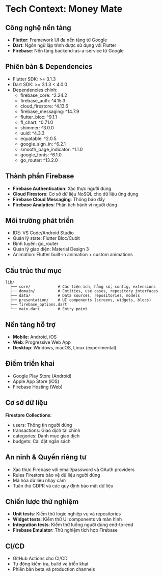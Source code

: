 # Tech Context: Money Mate

## Công nghệ nền tảng
- **Flutter**: Framework UI đa nền tảng từ Google
- **Dart**: Ngôn ngữ lập trình được sử dụng với Flutter
- **Firebase**: Nền tảng backend-as-a-service từ Google

## Phiên bản & Dependencies
- Flutter SDK: >= 3.1.3
- Dart SDK: >= 3.1.3 < 4.0.0
- Dependencies chính:
  - firebase_core: ^2.24.2
  - firebase_auth: ^4.15.3
  - cloud_firestore: ^4.13.6
  - firebase_messaging: ^14.7.9
  - flutter_bloc: ^9.1.1
  - fl_chart: ^0.71.0
  - shimmer: ^3.0.0
  - uuid: ^4.3.3
  - equatable: ^2.0.5
  - google_sign_in: ^6.2.1
  - smooth_page_indicator: ^1.1.0
  - google_fonts: ^6.1.0
  - go_router: ^13.2.0

## Thành phần Firebase
- **Firebase Authentication**: Xác thực người dùng
- **Cloud Firestore**: Cơ sở dữ liệu NoSQL cho dữ liệu ứng dụng
- **Firebase Cloud Messaging**: Thông báo đẩy
- **Firebase Analytics**: Phân tích hành vi người dùng

## Môi trường phát triển
- IDE: VS Code/Android Studio
- Quản lý state: Flutter Bloc/Cubit
- Định tuyến: go_router
- Quản lý giao diện: Material Design 3
- Animation: Flutter built-in animation + custom animations

## Cấu trúc thư mục
```
lib/
  ├── core/            # Các tiện ích, hằng số, config, extensions
  ├── domain/          # Entities, use cases, repository interfaces
  ├── data/            # Data sources, repositories, models
  ├── presentation/    # UI components (screens, widgets, blocs)
  ├── firebase_options.dart
  └── main.dart        # Entry point
```

## Nền tảng hỗ trợ
- **Mobile**: Android, iOS
- **Web**: Progressive Web App
- **Desktop**: Windows, macOS, Linux (experimental)

## Điểm triển khai
- Google Play Store (Android)
- Apple App Store (iOS)
- Firebase Hosting (Web)

## Cơ sở dữ liệu
**Firestore Collections**:
- users: Thông tin người dùng
- transactions: Giao dịch tài chính
- categories: Danh mục giao dịch
- budgets: Cài đặt ngân sách

## An ninh & Quyền riêng tư
- Xác thực Firebase với email/password và OAuth providers
- Rules Firestore bảo vệ dữ liệu người dùng
- Mã hóa dữ liệu nhạy cảm
- Tuân thủ GDPR và các quy định bảo mật dữ liệu

## Chiến lược thử nghiệm
- **Unit tests**: Kiểm thử logic nghiệp vụ và repositories
- **Widget tests**: Kiểm thử UI components và màn hình
- **Integration tests**: Kiểm thử luồng người dùng end-to-end
- **Firebase Emulator**: Thử nghiệm tích hợp Firebase

## CI/CD
- GitHub Actions cho CI/CD
- Tự động kiểm tra, build và triển khai
- Phiên bản beta và production channels 